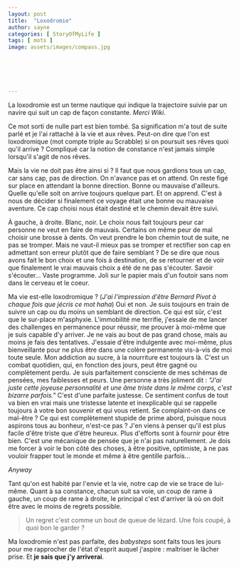 ```yaml
---
layout: post
title:  "Loxodromie"
author: sayne
categories: [ StoryOfMyLife ]
tags: [ mots ]
image: assets/images/compass.jpg






---
```


La loxodromie est un terme nautique qui indique la trajectoire suivie par un navire qui suit un cap de façon constante. *Merci Wiki*.

Ce mot sorti de nulle part est bien tombé. Sa signification m'a tout de suite parlé et je l'ai rattaché à la vie et aux rêves. Peut-on dire que l'on est loxodromique (mot compte triple au Scrabble) si on poursuit ses rêves quoi qu'il arrive ? Compliqué car la notion de constance n'est jamais simple lorsqu'il s'agit de nos rêves.

Mais la vie ne doit pas être ainsi si ? Il faut que nous gardions tous un cap, car sans cap, pas de direction. On n'avance pas et on attend. On reste figé sur place en attendant la bonne direction. Bonne ou mauvaise d'ailleurs. Quelle qu'elle soit on arrive toujours quelque part. Et on apprend. C'est à nous de décider si finalement ce voyage était une bonne ou mauvaise aventure. Ce cap choisi nous était destiné et le chemin devait être suivi. 

À gauche, à droite. Blanc, noir. Le choix nous fait toujours peur car personne ne veut en faire de mauvais. Certains on même peur de mal choisir une brosse à dents. On veut prendre le bon chemin tout de suite, ne pas se tromper. Mais ne vaut-il mieux pas se tromper et rectifier son cap en admettant son erreur plutôt que de faire semblant ? De se dire que nous avons fait le bon choix et une fois à destination, de se retourner et de voir que finalement le vrai mauvais choix a été de ne pas s'écouter. Savoir s'écouter... Vaste programme. Joli sur le papier mais d'un foutoir sans nom dans le cerveau et le coeur. 

Ma vie est-elle loxodromique ? (*J'ai l'impression d'être Bernard Pivot à chaque fois que jécris ce mot haha*) Oui et non. Je suis toujours en train de suivre un cap ou du moins un semblant de direction. Ce qui est sûr, c'est que le sur-place m'asphyxie. L'immobilité me terrifie, j'essaie de me lancer des challenges en permanence pour réussir, me prouver à moi-même que je suis capable d'y arriver. Je ne vais au bout de pas grand chose, mais au moins je fais des tentatives. J'essaie d'être indulgente avec moi-même, plus bienveillante pour ne plus être dans une colère permanente vis-à-vis de moi toute seule. Mon addiction au sucre, à la nourriture est toujours là. C'est un combat quotidien, qui, en fonction des jours, peut être gagné ou complètement perdu. Je suis parfaitement consciente de mes schémas de pensées, mes faiblesses et peurs. Une personne a très joliment dit : *"J'ai juste cette joyeuse personnalité et une âme triste dans le même corps, c'est bizarre parfois."* C'est d'une parfaite justesse. Ce sentiment confus de tout va bien en vrai mais une tristesse latente et inexplicable qui se rappelle toujours à votre bon souvenir et qui vous retient. Se complaint-on dans ce mal-être ? Ce qui est complètement stupide de prime abord, puisque nous aspirons tous au bonheur, n'est-ce pas ? J'en viens à penser qu'il est plus facile d'être triste que d'être heureux. Plus d'efforts sont à fournir pour être bien. C'est une mécanique de pensée que je n'ai pas naturellement. Je dois me forcer à voir le bon côté des choses, à être positive, optimiste, à ne pas vouloir frapper tout le monde et même à être gentille parfois... 

*Anyway*

Tant qu'on est habité par l'envie et la vie, notre cap de vie se trace de lui-même. Quant à sa constance, chacun suit sa voie, un coup de rame à gauche, un coup de rame à droite, le principal c'est d'arriver là où on doit être avec le moins de regrets possible. 

> Un regret c'est comme un bout de queue de lézard. Une fois coupé, à quoi bon le garder ?

Ma loxodromie n'est pas parfaite, des *babysteps* sont faits tous les jours pour me rapprocher de l'état d'esprit auquel j'aspire : maîtriser le lâcher prise. Et **je sais que j'y arriverai**. 